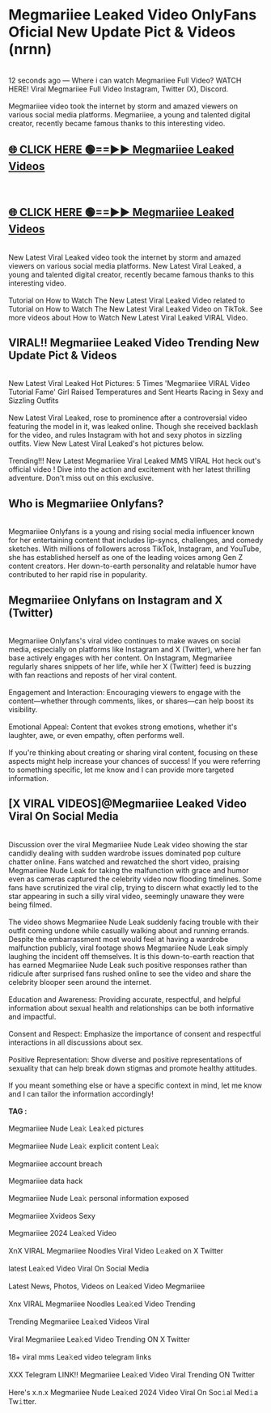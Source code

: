 # Megmariiee Leaked Video OnlyFans Oficial New Update Pict & Videos (nrnn)
<br>
12 seconds ago — Where i can watch Megmariiee Full Video? WATCH HERE! Viral Megmariiee Full Video Instagram, Twitter (X), Discord.
<br><br>
Megmariiee video took the internet by storm and amazed viewers on various social media platforms. Megmariiee, a young and talented digital creator, recently became famous thanks to this interesting video.
<br>
<h2><a href="https://play.trustnlinepharmacy.us?title=Megmariiee">🌐 CLICK HERE 🟢==►► Megmariiee Leaked Videos</a></h2>
<br>
<h2><a href="https://play.trustnlinepharmacy.us?title=Megmariiee">🌐 CLICK HERE 🟢==►► Megmariiee Leaked Videos</a></h2>
<br>
New Latest Viral Leaked video took the internet by storm and amazed viewers on various social media platforms. New Latest Viral Leaked, a young and talented digital creator, recently became famous thanks to this interesting video.
<br><br>
Tutorial on How to Watch The New Latest Viral Leaked Video related to Tutorial on How to Watch The New Latest Viral Leaked Video on TikTok. See more videos about How to Watch New Latest Viral Leaked VIRAL Video.
<br>
<h2>VIRAL!! Megmariiee Leaked Video Trending New Update Pict & Videos</h2>
<br>
New Latest Viral Leaked Hot Pictures: 5 Times 'Megmariiee VIRAL Video Tutorial Fame' Girl Raised Temperatures and Sent Hearts Racing in Sexy and Sizzling Outfits
<br><br>
New Latest Viral Leaked, rose to prominence after a controversial video featuring the model in it, was leaked online. Though she received backlash for the video, and rules Instagram with hot and sexy photos in sizzling outfits. View New Latest Viral Leaked's hot pictures below.
<br><br>
Trending!!! New Latest Megmariiee Viral Leaked MMS VIRAL Hot heck out's official video ! Dive into the action and excitement with her latest thrilling adventure. Don't miss out on this exclusive.
<br>
<h2>Who is Megmariiee Onlyfans?</h2>
<br>
Megmariiee Onlyfans is a young and rising social media influencer known for her entertaining content that includes lip-syncs, challenges, and comedy sketches. With millions of followers across TikTok, Instagram, and YouTube, she has established herself as one of the leading voices among Gen Z content creators. Her down-to-earth personality and relatable humor have contributed to her rapid rise in popularity.
<br>
<h2>Megmariiee Onlyfans on Instagram and X (Twitter)</h2>
<br>
Megmariiee Onlyfans's viral video continues to make waves on social media, especially on platforms like Instagram and X (Twitter), where her fan base actively engages with her content. On Instagram, Megmariiee regularly shares snippets of her life, while her X (Twitter) feed is buzzing with fan reactions and reposts of her viral content.
<br><br>
Engagement and Interaction: Encouraging viewers to engage with the content—whether through comments, likes, or shares—can help boost its visibility.
<br><br>
Emotional Appeal: Content that evokes strong emotions, whether it's laughter, awe, or even empathy, often performs well.
<br><br>
If you're thinking about creating or sharing viral content, focusing on these aspects might help increase your chances of success! If you were referring to something specific, let me know and I can provide more targeted information.
<br>
<h2>[X VIRAL VIDEOS]@Megmariiee Leaked Video Viral On Social Media</h2>
<br>
Discussion over the viral Megmariiee Nude Leak video showing the star candidly dealing with sudden wardrobe issues dominated pop culture chatter online. Fans watched and rewatched the short video, praising Megmariiee Nude Leak for taking the malfunction with grace and humor even as cameras captured the celebrity video now flooding timelines. Some fans have scrutinized the viral clip, trying to discern what exactly led to the star appearing in such a silly viral video, seemingly unaware they were being filmed.
<br><br>
The video shows Megmariiee Nude Leak suddenly facing trouble with their outfit coming undone while casually walking about and running errands. Despite the embarrassment most would feel at having a wardrobe malfunction publicly, viral footage shows Megmariiee Nude Leak simply laughing the incident off themselves. It is this down-to-earth reaction that has earned Megmariiee Nude Leak such positive responses rather than ridicule after surprised fans rushed online to see the video and share the celebrity blooper seen around the internet.
<br><br>
Education and Awareness: Providing accurate, respectful, and helpful information about sexual health and relationships can be both informative and impactful.
<br><br>
Consent and Respect: Emphasize the importance of consent and respectful interactions in all discussions about sex.
<br><br>
Positive Representation: Show diverse and positive representations of sexuality that can help break down stigmas and promote healthy attitudes.
<br><br>
If you meant something else or have a specific context in mind, let me know and I can tailor the information accordingly!
<br><br>
<strong>TAG :</strong>
<br><br>
Megmariiee Nude Lea𝚔 Lea𝚔ed pictures
<br><br>
Megmariiee Nude Lea𝚔 explicit content Lea𝚔
<br><br>
Megmariiee account breach
<br><br>
Megmariiee data hack
<br><br>
Megmariiee Nude Lea𝚔 personal information exposed
<br><br>
Megmariiee Xvideos Sexy
<br><br>
Megmariiee 2024 Lea𝚔ed Video
<br><br>
XnX VIRAL Megmariiee Noodles Viral Video L𝚎aked on X Twitter
<br><br>
latest Lea𝚔ed Video Viral On Social Media
<br><br>
Latest News, Photos, Videos on Lea𝚔ed Video Megmariiee
<br><br>
Xnx VIRAL Megmariiee Noodles Lea𝚔ed Video Trending
<br><br>
Trending Megmariiee Lea𝚔ed Videos Viral
<br><br>
Viral Megmariiee Lea𝚔ed Video Trending ON X Twitter
<br><br>
18+ viral mms Lea𝚔ed video telegram links
<br><br>
XXX Telegram LINK!! Megmariiee Lea𝚔ed Video Viral Trending ON Twitter
<br><br>
Here's x.n.x Megmariiee Nude Lea𝚔ed 2024 Video Viral On Soc𝚒al Med𝚒a Tw𝚒tter.